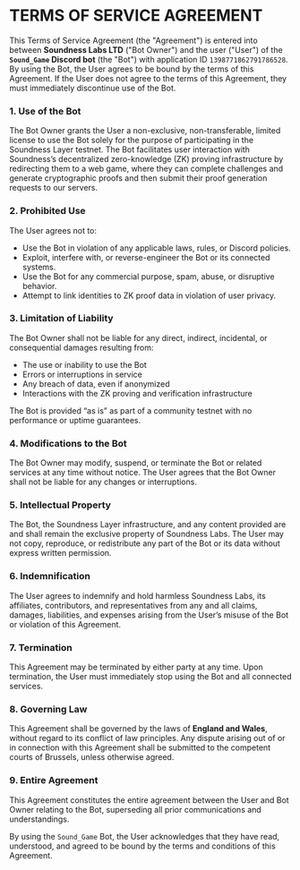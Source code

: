# **TERMS OF SERVICE AGREEMENT**

This Terms of Service Agreement (the "Agreement") is entered into between **Soundness Labs LTD** ("Bot Owner") and the user ("User") of the **`Sound_Game` Discord bot** (the "Bot") with application ID `1398771862791786528`.
By using the Bot, the User agrees to be bound by the terms of this Agreement. If the User does not agree to the terms of this Agreement, they must immediately discontinue use of the Bot.

### 1. Use of the Bot
The Bot Owner grants the User a non-exclusive, non-transferable, limited license to use the Bot solely for the purpose of participating in the Soundness Layer testnet. The Bot facilitates user interaction with Soundness’s decentralized zero-knowledge (ZK) proving infrastructure by redirecting them to a web game, where they can complete challenges and generate cryptographic proofs and then submit their proof generation requests to our servers.

### 2. Prohibited Use
The User agrees not to:
* Use the Bot in violation of any applicable laws, rules, or Discord policies.
* Exploit, interfere with, or reverse-engineer the Bot or its connected systems.
* Use the Bot for any commercial purpose, spam, abuse, or disruptive behavior.
* Attempt to link identities to ZK proof data in violation of user privacy.

### 3. Limitation of Liability
The Bot Owner shall not be liable for any direct, indirect, incidental, or consequential damages resulting from:

* The use or inability to use the Bot
* Errors or interruptions in service
* Any breach of data, even if anonymized
* Interactions with the ZK proving and verification infrastructure

The Bot is provided “as is” as part of a community testnet with no performance or uptime guarantees.

### 4. Modifications to the Bot
The Bot Owner may modify, suspend, or terminate the Bot or related services at any time without notice. The User agrees that the Bot Owner shall not be liable for any changes or interruptions.

### 5. Intellectual Property
The Bot, the Soundness Layer infrastructure, and any content provided are and shall remain the exclusive property of Soundness Labs. The User may not copy, reproduce, or redistribute any part of the Bot or its data without express written permission.

### 6. Indemnification
The User agrees to indemnify and hold harmless Soundness Labs, its affiliates, contributors, and representatives from any and all claims, damages, liabilities, and expenses arising from the User’s misuse of the Bot or violation of this Agreement.

### 7. Termination
This Agreement may be terminated by either party at any time. Upon termination, the User must immediately stop using the Bot and all connected services.

### 8. Governing Law
This Agreement shall be governed by the laws of **England and Wales**, without regard to its conflict of law principles. Any dispute arising out of or in connection with this Agreement shall be submitted to the competent courts of Brussels, unless otherwise agreed.

### 9. Entire Agreement
This Agreement constitutes the entire agreement between the User and Bot Owner relating to the Bot, superseding all prior communications and understandings.


By using the `Sound_Game` Bot, the User acknowledges that they have read, understood, and agreed to be bound by the terms and conditions of this Agreement.